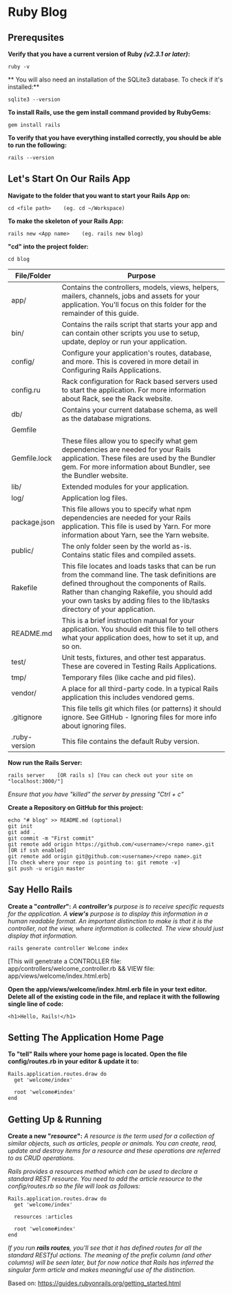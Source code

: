 # Ruby Blog

## Prerequsites

**Verify that you have a current version of Ruby *(v2.3.1 or later)*:**

    ruby -v

** You will also need an installation of the SQLite3 database. To check if it's installed:**

    sqlite3 --version

**To install Rails, use the gem install command provided by RubyGems:**

    gem install rails

**To verify that you have everything installed correctly, you should be able to run the following:**

    rails --version

## Let's Start On Our Rails App

**Navigate to the folder that you want to start your Rails App on:**

    cd <file path>    (eg. cd ~/Workspace)

**To make the skeleton of your Rails App:**

    rails new <App name>    (eg. rails new blog)

**"cd" into the project folder:**

    cd blog

| File/Folder   | Purpose|
|---------------|--------|
| app/          | Contains the controllers, models, views, helpers, mailers, channels, jobs and assets for your application. You'll focus on this folder for the remainder of this guide.|
| bin/          | Contains the rails script that starts your app and can contain other scripts you use to setup, update, deploy or run your application.|
| config/       | Configure your application's routes, database, and more. This is covered in more detail in Configuring Rails Applications.|
| config.ru     | Rack configuration for Rack based servers used to start the application. For more information about Rack, see the Rack website.|
| db/           | Contains your current database schema, as well as the database migrations.|
| Gemfile       | |
| Gemfile.lock  | These files allow you to specify what gem dependencies are needed for your Rails application. These files are used by the Bundler gem. For more information about Bundler, see the Bundler website.|
| lib/          | Extended modules for your application.|
| log/          | Application log files.|
| package.json  | This file allows you to specify what npm dependencies are needed for your Rails application. This file is used by Yarn. For more information about Yarn, see the Yarn website.|
| public/       | The only folder seen by the world as-is. Contains static files and compiled assets.|
| Rakefile      | This file locates and loads tasks that can be run from the command line. The task definitions are defined throughout the components of Rails. Rather than changing Rakefile, you should add your own tasks by adding files to the lib/tasks directory of your application.|
| README.md     | This is a brief instruction manual for your application. You should edit this file to tell others what your application does, how to set it up, and so on.|
| test/         | Unit tests, fixtures, and other test apparatus. These are covered in Testing Rails Applications.|
| tmp/          | Temporary files (like cache and pid files).|
| vendor/       | A place for all third-party code. In a typical Rails application this includes vendored gems.|
| .gitignore    | This file tells git which files (or patterns) it should ignore. See GitHub - Ignoring files for more info about ignoring files.|
| .ruby-version | This file contains the default Ruby version.|

**Now run the Rails Server:**

    rails server    [OR rails s] [You can check out your site on "localhost:3000/"]

*Ensure that you have "killed" the server by pressing "Ctrl + c"*

**Create a Repository on GitHub for this project:**

    echo "# blog" >> README.md (optional)
    git init
    git add .
    git commit -m "First commit"
    git remote add origin https://github.com/<username>/<repo name>.git
    [OR if ssh enabled]
    git remote add origin git@github.com:<username>/<repo name>.git
    [To check where your repo is pointing to: git remote -v]
    git push -u origin master

## Say Hello Rails

**Create a "*controller*":**
*A **controller's** purpose is to receive specific requests for the application. A **view's** purpose is to display this information in a human readable format. An important distinction to make is that it is the controller, not the view, where information is collected. The view should just display that information.*

    rails generate controller Welcome index

[This will genetrate a CONTROLLER file: app/controllers/welcome_controller.rb && VIEW file: app/views/welcome/index.html.erb]

**Open the app/views/welcome/index.html.erb file in your text editor. Delete all of the existing code in the file, and replace it with the following single line of code:**

    <h1>Hello, Rails!</h1>

## Setting The Application Home Page

**To "tell" Rails where your home page is located. Open the file config/routes.rb in your editor & update it to:**

    Rails.application.routes.draw do
      get 'welcome/index'

      root 'welcome#index'
    end

## Getting Up & Running

**Create a new "*resource*":**
*A resource is the term used for a collection of similar objects, such as articles, people or animals. You can create, read, update and destroy items for a resource and these operations are referred to as CRUD operations.*

*Rails provides a resources method which can be used to declare a standard REST resource. You need to add the article resource to the config/routes.rb so the file will look as follows:*

    Rails.application.routes.draw do
      get 'welcome/index'

      resources :articles

      root 'welcome#index'
    end

*If you run **rails routes**, you'll see that it has defined routes for all the standard RESTful actions. The meaning of the prefix column (and other columns) will be seen later, but for now notice that Rails has inferred the singular form article and makes meaningful use of the distinction.*

Based on: https://guides.rubyonrails.org/getting_started.html